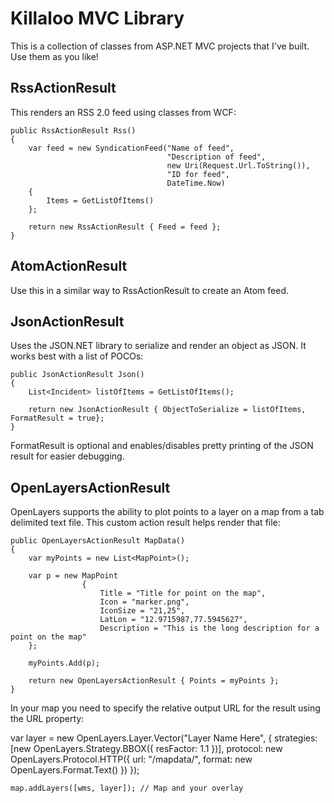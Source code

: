﻿Killaloo MVC Library
====================

This is a collection of classes from ASP.NET MVC projects that I've built. Use them as you like!

RssActionResult
---------------

This renders an RSS 2.0 feed using classes from WCF:

	public RssActionResult Rss()
	{
		var feed = new SyndicationFeed("Name of feed",
									   "Description of feed",
									   new Uri(Request.Url.ToString()),
									   "ID for feed",
									   DateTime.Now)
		{
			Items = GetListOfItems()
		};

		return new RssActionResult { Feed = feed };
	}

AtomActionResult
----------------

Use this in a similar way to RssActionResult to create an Atom feed.

JsonActionResult
----------------

Uses the JSON.NET library to serialize and render an object as JSON. It works best with a list of POCOs:

	public JsonActionResult Json()
	{
		List<Incident> listOfItems = GetListOfItems();

		return new JsonActionResult { ObjectToSerialize = listOfItems, FormatResult = true};
	}

FormatResult is optional and enables/disables pretty printing of the JSON result for easier debugging.

OpenLayersActionResult
----------------------

OpenLayers supports the ability to plot points to a layer on a map from a tab delimited text file. This custom action result helps render that file:

    public OpenLayersActionResult MapData()
    {
        var myPoints = new List<MapPoint>();

        var p = new MapPoint
                    {
                        Title = "Title for point on the map",
                        Icon = "marker.png",
                        IconSize = "21,25",
                        LatLon = "12.9715987,77.5945627",
                        Description = "This is the long description for a point on the map"
        };

        myPoints.Add(p);

        return new OpenLayersActionResult { Points = myPoints };
    }

In your map you need to specify the relative output URL for the result using the URL property:

   var layer = new OpenLayers.Layer.Vector("Layer Name Here", {
        strategies: [new OpenLayers.Strategy.BBOX({ resFactor: 1.1 })],
        protocol: new OpenLayers.Protocol.HTTP({
            url: "/mapdata/",
            format: new OpenLayers.Format.Text()
        })
    });
    
    map.addLayers([wms, layer]); // Map and your overlay